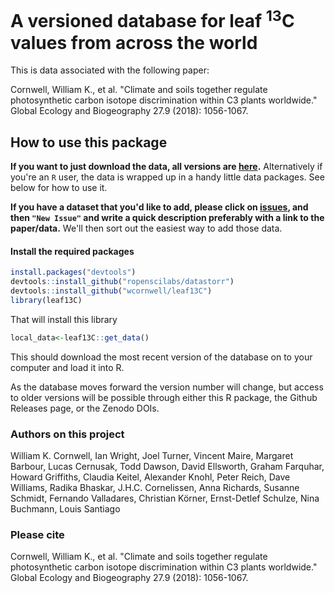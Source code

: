 # A versioned database for leaf <sup>13</sup>C values from across the world

This is data associated with the following paper:

Cornwell, William K., et al. "Climate and soils together regulate photosynthetic carbon isotope discrimination within C3 plants worldwide." Global Ecology and Biogeography 27.9 (2018): 1056-1067.

## How to use this package

**If you want to just download the data, all versions are [here](https://github.com/wcornwell/leaf13C/releases).**  Alternatively if you're an `R` user, the data is wrapped up in a handy little data packages.  See below for how to use it.  

**If you have a dataset that you'd like to add, please click on [issues](https://github.com/wcornwell/leaf13C/issues), and then `"New Issue"` and write a quick description preferably with a link to the paper/data.** We'll then sort out the easiest way to add those data.  

#### Install the required packages

```r
install.packages("devtools")
devtools::install_github("ropenscilabs/datastorr")
devtools::install_github("wcornwell/leaf13C")
library(leaf13C)
```
That will install this library

```r
local_data<-leaf13C::get_data()
```
This should download the most recent version of the database on to your computer and load it into R.  

As the database moves forward the version number will change, but access to older versions will be possible through either this R package, the Github Releases page, or the Zenodo DOIs.

### Authors on this project

William K. Cornwell, Ian Wright, Joel Turner, Vincent Maire, Margaret Barbour, Lucas Cernusak, Todd Dawson,
David Ellsworth, Graham Farquhar, Howard Griffiths, Claudia Keitel, Alexander Knohl, Peter Reich,
Dave Williams, Radika Bhaskar, J.H.C. Cornelissen,
Anna Richards, Susanne Schmidt, Fernando Valladares, Christian Körner, Ernst-Detlef Schulze, Nina Buchmann, Louis Santiago

### Please cite

Cornwell, William K., et al. "Climate and soils together regulate photosynthetic carbon isotope discrimination within C3 plants worldwide." Global Ecology and Biogeography 27.9 (2018): 1056-1067.
